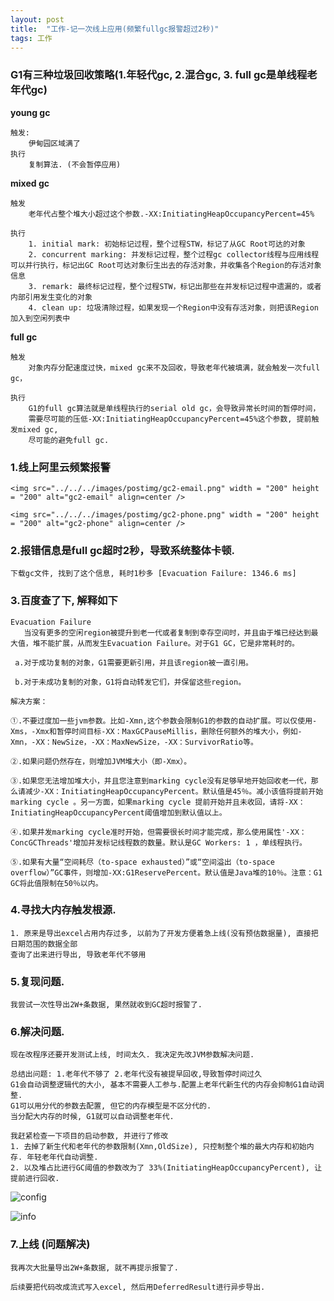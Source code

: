 ```yaml
---
layout: post
title:  "工作-记一次线上应用(频繁fullgc报警超过2秒)"
tags: 工作
---
```

### G1有三种垃圾回收策略(1.年轻代gc, 2.混合gc, 3. full gc是单线程老年代gc)

**young gc**

    触发:
        伊甸园区域满了
    执行
        复制算法. (不会暂停应用)

**mixed gc**

    触发
        老年代占整个堆大小超过这个参数.-XX:InitiatingHeapOccupancyPercent=45%
    
    执行
        1. initial mark: 初始标记过程，整个过程STW，标记了从GC Root可达的对象
        2. concurrent marking: 并发标记过程，整个过程gc collector线程与应用线程可以并行执行，标记出GC Root可达对象衍生出去的存活对象，并收集各个Region的存活对象信息
        3. remark: 最终标记过程，整个过程STW，标记出那些在并发标记过程中遗漏的，或者内部引用发生变化的对象
        4. clean up: 垃圾清除过程，如果发现一个Region中没有存活对象，则把该Region加入到空闲列表中


**full gc**

    触发
        对象内存分配速度过快，mixed gc来不及回收，导致老年代被填满，就会触发一次full gc，
    
    执行
        G1的full gc算法就是单线程执行的serial old gc，会导致异常长时间的暂停时间，
        需要尽可能的压低-XX:InitiatingHeapOccupancyPercent=45%这个参数, 提前触发mixed gc,
        尽可能的避免full gc.
        

### 1.线上阿里云频繁报警
    
`<img src="../../../images/postimg/gc2-email.png" width = "200" height = "200" alt="gc2-email" align=center />`

`<img src="../../../images/postimg/gc2-phone.png" width = "200" height = "200" alt="gc2-phone" align=center />`

### 2.报错信息是full gc超时2秒，导致系统整体卡顿.

    下载gc文件, 找到了这个信息, 耗时1秒多 [Evacuation Failure: 1346.6 ms]
     
### 3.百度查了下, 解释如下

    Evacuation Failure
       当没有更多的空闲region被提升到老一代或者复制到幸存空间时，并且由于堆已经达到最大值，堆不能扩展，从而发生Evacuation Failure。对于G1 GC，它是非常耗时的。 
    
     a.对于成功复制的对象，G1需要更新引用，并且该region被一直引用。
    
     b.对于未成功复制的对象，G1将自动转发它们，并保留这些region。
    
    解决方案：
    
    ①.不要过度加一些jvm参数。比如-Xmn,这个参数会限制G1的参数的自动扩展。可以仅使用-Xms，-Xmx和暂停时间目标-XX：MaxGCPauseMillis，删除任何额外的堆大小，例如-Xmn，-XX：NewSize，-XX：MaxNewSize，-XX：SurvivorRatio等。
    
    ②.如果问题仍然存在，则增加JVM堆大小（即-Xmx）。
    
    ③.如果您无法增加堆大小，并且您注意到marking cycle没有足够早地开始回收老一代，那么请减少-XX：InitiatingHeapOccupancyPercent。默认值是45％。减小该值将提前开始marking cycle 。另一方面，如果marking cycle 提前开始并且未收回，请将-XX：InitiatingHeapOccupancyPercent阈值增加到默认值以上。
    
    ④.如果并发marking cycle准时开始，但需要很长时间才能完成，那么使用属性'-XX：ConcGCThreads'增加并发标记线程数的数量。默认是GC Workers: 1 ，单线程执行。
    
    ⑤.如果有大量“空间耗尽（to-space exhausted）”或“空间溢出（to-space overflow）”GC事件，则增加-XX:G1ReservePercent。默认值是Java堆的10％。注意：G1 GC将此值限制在50％以内。
    
### 4.寻找大内存触发根源.

    1. 原来是导出excel占用内存过多, 以前为了开发方便着急上线(没有预估数据量), 直接把日期范围的数据全部
    查询了出来进行导出, 导致老年代不够用
   
    
### 5.复现问题.
    
    我尝试一次性导出2W+条数据, 果然就收到GC超时报警了.  
 
### 6.解决问题. 

    现在改程序还要开发测试上线, 时间太久. 我决定先改JVM参数解决问题.
    
    总结出问题: 1.老年代不够了 2.老年代没有被提早回收,导致暂停时间过久
    G1会自动调整逻辑代的大小, 基本不需要人工参与.配置上老年代新生代的内存会抑制G1自动调整.
    G1可以用分代的参数去配置, 但它的内存模型是不区分代的. 
    当分配大内存的时候, G1就可以自动调整老年代.
    
    我赶紧检查一下项目的启动参数, 并进行了修改 
    1. 去掉了新生代和老年代的参数限制(Xmn,OldSize), 只控制整个堆的最大内存和初始内存. 年轻老年代自动调整.
    2. 以及堆占比进行GC阈值的参数改为了 33%(InitiatingHeapOccupancyPercent), 让提前进行回收.

![config](../../../images/postimg/gc2-config.jpg)

![info](../../../images/postimg/gc2-info.jpg)
   
### 7.上线 (问题解决)

    我再次大批量导出2W+条数据, 就不再提示报警了. 
    
    后续要把代码改成流式写入excel, 然后用DeferredResult进行异步导出.
